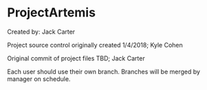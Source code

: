 # ProjectArtemis

Created by: Jack Carter

Project source control originally created 1/4/2018; Kyle Cohen

Original commit of project files TBD; Jack Carter

Each user should use their own branch. Branches will be merged by manager on schedule.
